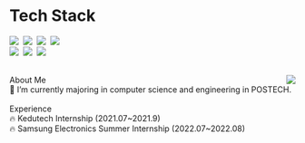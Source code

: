 
 <h1 align="left">Tech Stack</h1>
  <p align="left">
<img src="https://img.shields.io/badge/Python-3766AB?style=flat-square&logo=Python&logoColor=white"/></a>&nbsp;
<img src="https://img.shields.io/badge/React-61DAFB?style=flat-square&logo=React&logoColor=white"/></a>&nbsp;
<img src="https://img.shields.io/badge/Node.js-339933?style=flat-square&logo=Node.js&logoColor=white"/></a>&nbsp;
<img src="https://img.shields.io/badge/JavaScript-F7DF1E?style=flat-square&logo=JavaScript&logoColor=white"/></a>&nbsp;
<br/>
<img src="https://img.shields.io/badge/C-A8B9CC?style=flat-square&logo=C&logoColor=white"/></a>&nbsp;
<img src="https://img.shields.io/badge/C++-00599C?style=flat-square&logo=C%2B%2B&logoColor=white"/></a>&nbsp;
<img src="https://img.shields.io/badge/Django-092E20?style=flat-square&logo=Django&logoColor=white"/></a>&nbsp;
</p>

<br>



<img align='right' src="http://mazassumnida.wtf/api/v2/generate_badge?boj=dmsgk010724">
About Me <br>
🌱 I’m currently majoring in computer science and engineering in POSTECH.<br>
<br>
Experience <br>
🔥 Kedutech Internship (2021.07~2021.9) <br>
🔥 Samsung Electronics Summer Internship (2022.07~2022.08)
